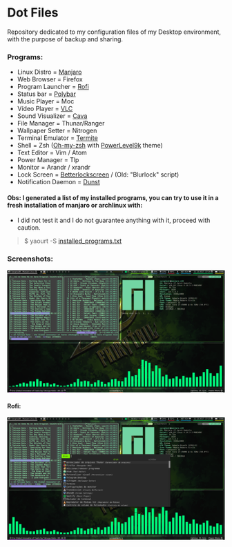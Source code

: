 # Dot Files
Repository dedicated to my configuration files of my Desktop environment, with the purpose of backup and sharing.

### Programs:
* Linux Distro =        [Manjaro](https://manjaro.org/)
* Web Browser =         Firefox 
* Program Launcher =    [Rofi](https://github.com/DaveDavenport/rofi) 
* Status bar =          [Polybar](https://github.com/jaagr/polybar) 
* Music Player =        Moc 
* Vídeo Player =        [VLC](https://www.videolan.org/vlc/) 
* Sound Visualizer =    [Cava](https://github.com/karlstav/cava) 
* File Manager =        Thunar/Ranger 
* Wallpaper Setter =    Nitrogen 
* Terminal Emulator =   [Termite](https://github.com/thestinger/termite) 
* Shell =               Zsh ([Oh-my-zsh](https://github.com/robbyrussell/oh-my-zsh) with [PowerLevel9k](https://github.com/bhilburn/powerlevel9k) theme) 
* Text Editor =         Vim / Atom 
* Power Manager =       Tlp 
* Monitor =             Arandr / xrandr 
* Lock Screen =         [Betterlockscreen](https://github.com/pavanjadhaw/betterlockscreen) / (Old: "Blurlock" script)
* Notification Daemon = [Dunst](https://github.com/dunst-project/dunst)

#### Obs: I generated a list of my installed programs, you can try to use it in a fresh installation of manjaro or archlinux with:
* I did not test it and I do not guarantee anything with it, proceed with caution.


> $ yaourt -S [installed_programs.txt](https://github.com/SeraphyBR/DotFiles/blob/master/installed_programs.txt)


### Screenshots:

![Alt text](https://github.com/SeraphyBR/DotFiles/blob/master/Screenshots/Screenshot1.png "Screenshot 1")

#### Rofi: 

![Alt text]( https://github.com/SeraphyBR/DotFiles/blob/master/Screenshots/screenshot2-rofi.png "Screenshot 2")
